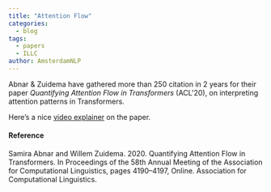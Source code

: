 ```yaml
---
title: "Attention Flow"
categories:
  - blog
tags:
  - papers
  - ILLC
author: AmsterdamNLP
---	
```


Abnar & Zuidema have gathered more than 250 citation in 2 years for their paper *Quantifying Attention Flow in Transformers* (ACL'20), on interpreting attention patterns in Transformers.

Here’s a nice [video explainer](https://www.youtube.com/watch?v=3Q0ZXqVaQPo) on the paper.

#### Reference
Samira Abnar and Willem Zuidema. 2020. Quantifying Attention Flow in Transformers. In Proceedings of the 58th Annual Meeting of the Association for Computational Linguistics, pages 4190–4197, Online. Association for Computational Linguistics.
